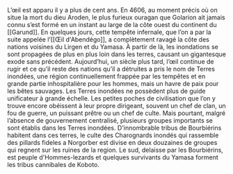 L’œil est apparu il y a plus de cent ans. En 4606, au moment précis où on situe la mort du dieu Aroden, le plus furieux ouragan que Golarion ait jamais connu s’est formé en un instant au large de la côte ouest du continent du [[Garund]]. En quelques jours, cette tempête
infernale, que l’on a par la suite appelée l’[[Œil d'Abendégo]], a complètement ravagé la côte des nations voisines du Lirgen et du Yamasa. À partir de là, les inondations se sont propagées de plus en plus loin dans les terres, causant un gigantesque exode sans précédent. Aujourd’hui, un siècle plus tard, l’œil continue de rugir et ce qu’il reste des nations qu’il a détruites a pris le nom de Terres inondées, une région continuellement frappée par les tempêtes et en grande partie inhospitalière pour les hommes, mais un havre de paix pour les bêtes sauvages.
Les Terres inondées ne possèdent plus de guide unificateur à grande échelle. Les petites poches de civilisation que l’on y trouve encore obéissent à leur propre dirigeant, souvent un chef de clan, un fou de guerre, un puissant prêtre ou un chef de culte. Mais pourtant, malgré l’absence de gouvernement centralisé, plusieurs groupes importants se sont établis dans les Terres inondées.
D'innombrable tribus de Bourbiérins habitent dans ces terres, le culte des Charognards inondés qui rassemble des pillards fideles a Norgorber est divise en deux douzaines de groupes qui regnent sur les ruines de la region. Le sud, delaisse par les Bourbiérins, est peuple d'Hommes-lezards et quelques survivants du Yamasa forment les tribus cannibales de Koboto.